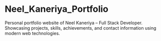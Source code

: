 # Neel_Kaneriya_Portfolio
Personal portfolio website of Neel Kaneriya – Full Stack Developer. Showcasing projects, skills, achievements, and contact information using modern web technologies.
